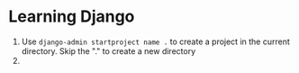 # Learning Django

1. Use ```django-admin startproject name .``` to create a project in the current directory. Skip the "." to create a new directory
2. 
